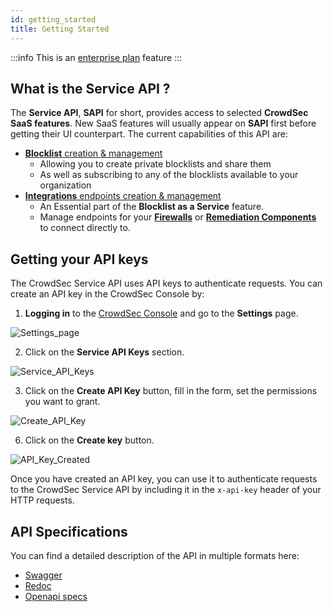 ```yaml
---
id: getting_started
title: Getting Started
---
```


:::info
This is an [enterprise plan](https://www.crowdsec.net/pricing) feature
:::

## What is the Service API ?

The **Service API**, **SAPI** for short, provides access to selected **CrowdSec SaaS features**.
New SaaS features will usually appear on **SAPI** first before getting their UI counterpart.
The current capabilities of this API are:

-  [**Blocklist** creation & management](/u/service_api/blocklists)
   -  Allowing you to create private blocklists and share them 
   -  As well as subscribing to any of the blocklists available to your organization
-  [**Integrations** endpoints creation & management](/u/service_api/integrations)
   -  An Essential part of the **Blocklist as a Service** feature.
   -  Manage endpoints for your [**Firewalls**](/u/integrations/intro) or [**Remediation Components**](/u/bouncers/intro) to connect directly to.

## Getting your API keys

The CrowdSec Service API uses API keys to authenticate requests. You can create an API key in the CrowdSec Console by:

1. **Logging in** to the [CrowdSec Console](https://app.crowdsec.net/) and go to the **Settings** page.

![Settings_page](/img/console/settings/main.png)

2. Click on the **Service API Keys** section.

![Service_API_Keys](/img/console/settings/sapi_keys.png)

3. Click on the **Create API Key** button, fill in the form, set the permissions you want to grant.

![Create_API_Key](/img/console/settings/sapi_create_key.png)

6. Click on the **Create key** button.

![API_Key_Created](/img/console/settings/sapi_key_created.png)

Once you have created an API key, you can use it to authenticate requests to the CrowdSec Service API by including it in the `x-api-key` header of your HTTP requests.


## API Specifications

You can find a detailed description of the API in multiple formats here:

 - [Swagger](https://admin.api.crowdsec.net/v1/docs#/)
 - [Redoc](https://admin.api.crowdsec.net/v1/redoc)
 - [Openapi specs](https://admin.api.crowdsec.net/v1/openapi.json)




